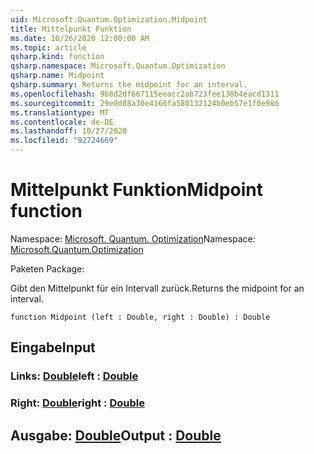 ```yaml
---
uid: Microsoft.Quantum.Optimization.Midpoint
title: Mittelpunkt Funktion
ms.date: 10/26/2020 12:00:00 AM
ms.topic: article
qsharp.kind: function
qsharp.namespace: Microsoft.Quantum.Optimization
qsharp.name: Midpoint
qsharp.summary: Returns the midpoint for an interval.
ms.openlocfilehash: 9b8d2df667115eeacc2ab723fee138b4eacd1311
ms.sourcegitcommit: 29e0d88a30e4166fa580132124b0eb57e1f0e986
ms.translationtype: MT
ms.contentlocale: de-DE
ms.lasthandoff: 10/27/2020
ms.locfileid: "92724669"
---
```

# <a name="midpoint-function"></a><span data-ttu-id="38942-102">Mittelpunkt Funktion</span><span class="sxs-lookup"><span data-stu-id="38942-102">Midpoint function</span></span>

<span data-ttu-id="38942-103">Namespace: [Microsoft. Quantum. Optimization](xref:Microsoft.Quantum.Optimization)</span><span class="sxs-lookup"><span data-stu-id="38942-103">Namespace: [Microsoft.Quantum.Optimization](xref:Microsoft.Quantum.Optimization)</span></span>

<span data-ttu-id="38942-104">Paketen [](https://nuget.org/packages/)</span><span class="sxs-lookup"><span data-stu-id="38942-104">Package: [](https://nuget.org/packages/)</span></span>


<span data-ttu-id="38942-105">Gibt den Mittelpunkt für ein Intervall zurück.</span><span class="sxs-lookup"><span data-stu-id="38942-105">Returns the midpoint for an interval.</span></span>

```qsharp
function Midpoint (left : Double, right : Double) : Double
```


## <a name="input"></a><span data-ttu-id="38942-106">Eingabe</span><span class="sxs-lookup"><span data-stu-id="38942-106">Input</span></span>

### <a name="left--double"></a><span data-ttu-id="38942-107">Links: [Double](xref:microsoft.quantum.lang-ref.double)</span><span class="sxs-lookup"><span data-stu-id="38942-107">left : [Double](xref:microsoft.quantum.lang-ref.double)</span></span>




### <a name="right--double"></a><span data-ttu-id="38942-108">Right: [Double](xref:microsoft.quantum.lang-ref.double)</span><span class="sxs-lookup"><span data-stu-id="38942-108">right : [Double](xref:microsoft.quantum.lang-ref.double)</span></span>





## <a name="output--double"></a><span data-ttu-id="38942-109">Ausgabe: [Double](xref:microsoft.quantum.lang-ref.double)</span><span class="sxs-lookup"><span data-stu-id="38942-109">Output : [Double](xref:microsoft.quantum.lang-ref.double)</span></span>

